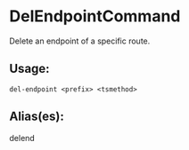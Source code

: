 # DelEndpointCommand
Delete an endpoint of a specific route.
## Usage:
```
del-endpoint <prefix> <tsmethod>
```
## Alias(es):
delend
